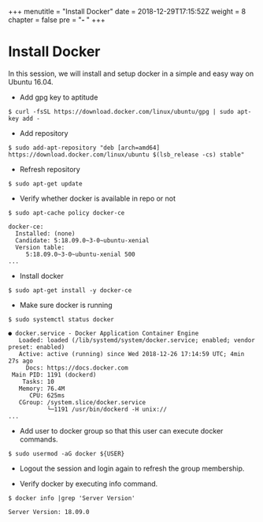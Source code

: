 +++
menutitle = "Install Docker"
date = 2018-12-29T17:15:52Z
weight = 8
chapter = false
pre = "<b>- </b>"
+++

# Install Docker

In this session, we will install and setup docker in a simple and easy way on Ubuntu 16.04.

* Add gpg key to aptitude
```shell
$ curl -fsSL https://download.docker.com/linux/ubuntu/gpg | sudo apt-key add -
```

* Add repository
```shell
$ sudo add-apt-repository "deb [arch=amd64] https://download.docker.com/linux/ubuntu $(lsb_release -cs) stable"
```

* Refresh repository
```shell
$ sudo apt-get update
```

* Verify whether docker is available in repo or not
```shell
$ sudo apt-cache policy docker-ce
```
```
docker-ce:
  Installed: (none)
  Candidate: 5:18.09.0~3-0~ubuntu-xenial
  Version table:
     5:18.09.0~3-0~ubuntu-xenial 500
...
```

* Install docker
```shell
$ sudo apt-get install -y docker-ce
```

* Make sure docker is running
```shell
$ sudo systemctl status docker
```
```
● docker.service - Docker Application Container Engine
   Loaded: loaded (/lib/systemd/system/docker.service; enabled; vendor preset: enabled)
   Active: active (running) since Wed 2018-12-26 17:14:59 UTC; 4min 27s ago
     Docs: https://docs.docker.com
 Main PID: 1191 (dockerd)
    Tasks: 10
   Memory: 76.4M
      CPU: 625ms
   CGroup: /system.slice/docker.service
           └─1191 /usr/bin/dockerd -H unix://
...
```

* Add user to docker group so that this user can execute docker commands.
```shell
$ sudo usermod -aG docker ${USER}
```

* Logout the session and login again to refresh the group membership.

* Verify docker by executing info command.
```shell
$ docker info |grep 'Server Version'
```
```console
Server Version: 18.09.0
```
